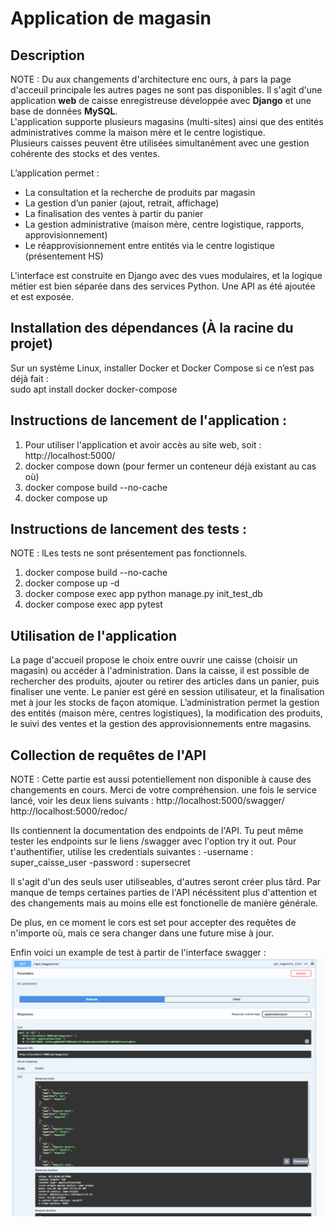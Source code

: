 # Application de magasin

## Description
NOTE : Du aux changements d'architecture enc ours, à pars la page d'acceuil principale les autres pages ne sont pas disponibles.
Il s'agit d'une application **web** de caisse enregistreuse développée avec **Django** et une base de données **MySQL**.  
L'application supporte plusieurs magasins (multi-sites) ainsi que des entités administratives comme la maison mère et le centre logistique.  
Plusieurs caisses peuvent être utilisées simultanément avec une gestion cohérente des stocks et des ventes.  

L’application permet :
- La consultation et la recherche de produits par magasin
- La gestion d’un panier (ajout, retrait, affichage)
- La finalisation des ventes à partir du panier
- La gestion administrative (maison mère, centre logistique, rapports, approvisionnement)
- Le réapprovisionnement entre entités via le centre logistique (présentement HS)

L'interface est construite en Django avec des vues modulaires, et la logique métier est bien séparée dans des services Python.
Une API as été ajoutée et est exposée.


## Installation des dépendances (À la racine du projet) 

Sur un système Linux, installer Docker et Docker Compose si ce n’est pas déjà fait :  
sudo apt install docker docker-compose


## Instructions de lancement de l'application :
1. Pour utiliser l'application et avoir accès au site web, soit : http://localhost:5000/
2. docker compose down (pour fermer un conteneur déjà existant au cas où)
3. docker compose build --no-cache
4. docker compose up

## Instructions de lancement des tests :
NOTE : lLes tests ne sont présentement pas fonctionnels.
1. docker compose build --no-cache
2. docker compose up -d 
3. docker compose exec app python manage.py init_test_db
4. docker compose exec app pytest 

## Utilisation de l'application
La page d'accueil propose le choix entre ouvrir une caisse (choisir un magasin) ou accéder à l'administration.
Dans la caisse, il est possible de rechercher des produits, ajouter ou retirer des articles dans un panier, puis finaliser une vente.
Le panier est géré en session utilisateur, et la finalisation met à jour les stocks de façon atomique.
L’administration permet la gestion des entités (maison mère, centres logistiques), la modification des produits, le suivi des ventes et la gestion des approvisionnements entre magasins.

##  Collection de requêtes de l'API
NOTE : Cette partie est aussi potentiellement non disponible à cause des changements en cours. Merci de votre compréhension.
une fois le service lancé, voir les deux liens suivants :
http://localhost:5000/swagger/
http://localhost:5000/redoc/

Ils contiennent la documentation des endpoints de l'API.
Tu peut même tester les endpoints sur le liens /swagger avec l'option try it out.
Pour t'authentifier, utilise les credentials suivantes :
-username : super_caisse_user
-password : supersecret

Il s'agit d'un des seuls user utiliseables, d'autres seront créer plus târd.
Par manque de temps certaines parties de l'API nécéssitent plus d'attention et des changements mais au moins elle est fonctionelle de manière générale.

De plus, en ce moment le cors est set pour accepter des requêtes de n'importe où, mais ce sera changer dans une future mise à jour.

Enfin voici un example de test à partir de l'interface swagger :
![alt text](image.png)